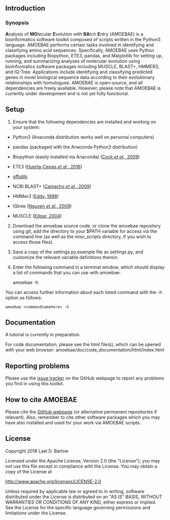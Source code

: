 

## Introduction

### Synopsis 
**A**nalysis of **MO**lecular **E**volution with **BA**tch **E**ntry (AMOEBAE)
is a bioinformatics software toolkit composed of scripts written in the Python3
language. AMOEBAE performs certain tasks involved in identifying and
classifying amino acid sequences. Specifically, AMOEBAE uses Python packages
including Biopython, ETE3, pandas, and Matplotlib for setting up, running, and
summarizing analyses of molecular evolution using bioinformatics software
packages including MUSCLE, BLAST+, HMMER3, and IQ-Tree.  Applications include
identifying and classifying predicted genes in novel biological sequence data
according to their evolutionary relationships with homologues.  AMOEBAE is
open-source, and all dependencies are freely available. However, please note
that AMOEBAE is currently under development and is not yet fully functional. 


## Setup

1) Ensure that the following dependencies are installed and working on your
system:

- Python3 (Anaconda distribution works well on personal computers)

- pandas (packaged with the Anaconda Python3 distribution)

- Biopython (easily installed via Anaconda) ([Cock *et  al*., 2009](https://academic.oup.com/bioinformatics/article/25/11/1422/330687))

- ETE3 ([Huerta-Cepas *et  al*., 2016](https://academic.oup.com/mbe/article/33/6/1635/2579822))

- [gffutils](https://pythonhosted.org/gffutils/) 

- NCBI BLAST+ ([Camacho *et  al*., 2009](https://bmcbioinformatics.biomedcentral.com/articles/10.1186/1471-2105-10-421))

- HMMer3 ([Eddy, 1998](https://doi.org/10.1093/bioinformatics/14.9.755))

- IQtree ([Nguyen *et  al*., 2009](https://academic.oup.com/mbe/article/32/1/268/2925592))

- MUSCLE ([Edgar, 2004](https://bmcbioinformatics.biomedcentral.com/articles/10.1186/1471-2105-5-113))

2) Download the amoebae source code, or clone the amoebae repository using git,
add the directory to your $PATH variable for access via the command line (as
well as the misc\_scripts directory, if you wish to access those files).

3) Save a copy of the settings.py.example file as settings.py, and customize
the relevant variable definitions therein.

4) Enter the following command in a terminal window, which should display a
list of commands that you can use with amoebae:

    amoebae -h

You can access further information about each listed command with the -h option
as follows:

    amoebae <commandnamehere> -h


## Documentation

A tutorial is currently in preparation.

For code documentation, please see the html file(s), which can be opened with
your web browser: amoebae/doc/code_documentation/html/index.html


## Reporting problems

Please use the [issue tracker](https://github.com/laelbarlow/amoebae/issues) on
the GitHub webpage to report any problems you find in using this toolkit.


## How to cite AMOEBAE

Please cite the [GitHub webpage](https://github.com/laelbarlow) (or alternative
permanent repositories if relevant). Also, remember to cite other software
packages which you may have also installed and used for your work via AMOEBAE
scripts.


## License

Copyright 2018 Lael D. Barlow

Licensed under the Apache License, Version 2.0 (the "License");
you may not use this file except in compliance with the License.
You may obtain a copy of the License at

http://www.apache.org/licenses/LICENSE-2.0

Unless required by applicable law or agreed to in writing, software
distributed under the License is distributed on an "AS IS" BASIS,
WITHOUT WARRANTIES OR CONDITIONS OF ANY KIND, either express or implied.
See the License for the specific language governing permissions and
limitations under the License.



